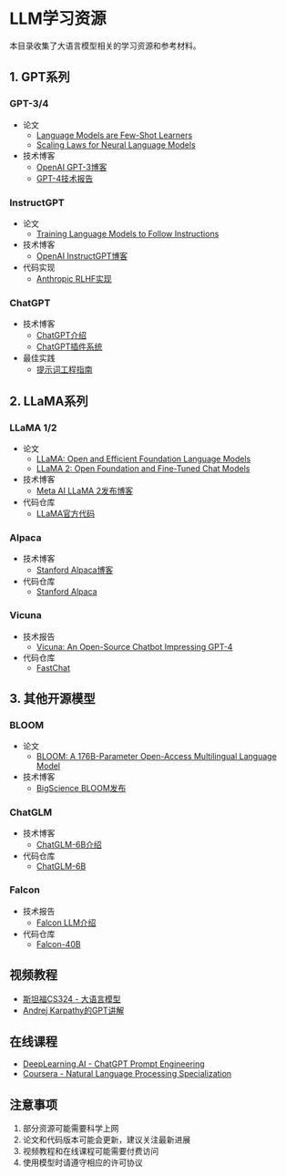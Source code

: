 # LLM学习资源

本目录收集了大语言模型相关的学习资源和参考材料。

## 1. GPT系列

### GPT-3/4
- 论文
  - [Language Models are Few-Shot Learners](https://arxiv.org/abs/2005.14165)
  - [Scaling Laws for Neural Language Models](https://arxiv.org/abs/2001.08361)
- 技术博客
  - [OpenAI GPT-3博客](https://openai.com/blog/gpt-3-apps/)
  - [GPT-4技术报告](https://openai.com/research/gpt-4)

### InstructGPT
- 论文
  - [Training Language Models to Follow Instructions](https://arxiv.org/abs/2203.02155)
- 技术博客
  - [OpenAI InstructGPT博客](https://openai.com/research/instruction-following)
- 代码实现
  - [Anthropic RLHF实现](https://github.com/anthropics/anthropic-rlhf)

### ChatGPT
- 技术博客
  - [ChatGPT介绍](https://openai.com/blog/chatgpt)
  - [ChatGPT插件系统](https://openai.com/blog/chatgpt-plugins)
- 最佳实践
  - [提示词工程指南](https://platform.openai.com/docs/guides/prompt-engineering)

## 2. LLaMA系列

### LLaMA 1/2
- 论文
  - [LLaMA: Open and Efficient Foundation Language Models](https://arxiv.org/abs/2302.13971)
  - [LLaMA 2: Open Foundation and Fine-Tuned Chat Models](https://arxiv.org/abs/2307.09288)
- 技术博客
  - [Meta AI LLaMA 2发布博客](https://ai.meta.com/blog/llama-2/)
- 代码仓库
  - [LLaMA官方代码](https://github.com/facebookresearch/llama)

### Alpaca
- 技术博客
  - [Stanford Alpaca博客](https://crfm.stanford.edu/2023/03/13/alpaca.html)
- 代码仓库
  - [Stanford Alpaca](https://github.com/tatsu-lab/stanford_alpaca)

### Vicuna
- 技术报告
  - [Vicuna: An Open-Source Chatbot Impressing GPT-4](https://lmsys.org/blog/2023-03-30-vicuna/)
- 代码仓库
  - [FastChat](https://github.com/lm-sys/FastChat)

## 3. 其他开源模型

### BLOOM
- 论文
  - [BLOOM: A 176B-Parameter Open-Access Multilingual Language Model](https://arxiv.org/abs/2211.05100)
- 技术博客
  - [BigScience BLOOM发布](https://bigscience.huggingface.co/blog/bloom)

### ChatGLM
- 技术博客
  - [ChatGLM-6B介绍](https://github.com/THUDM/ChatGLM-6B/blob/main/README_EN.md)
- 代码仓库
  - [ChatGLM-6B](https://github.com/THUDM/ChatGLM-6B)

### Falcon
- 技术报告
  - [Falcon LLM介绍](https://falconllm.tii.ae/)
- 代码仓库
  - [Falcon-40B](https://huggingface.co/tiiuae/falcon-40b)

## 视频教程
- [斯坦福CS324 - 大语言模型](https://stanford-cs324.github.io/winter2022/)
- [Andrej Karpathy的GPT讲解](https://www.youtube.com/watch?v=kCc8FmEb1nY)

## 在线课程
- [DeepLearning.AI - ChatGPT Prompt Engineering](https://www.deeplearning.ai/short-courses/chatgpt-prompt-engineering-for-developers/)
- [Coursera - Natural Language Processing Specialization](https://www.coursera.org/specializations/natural-language-processing)

## 注意事项
1. 部分资源可能需要科学上网
2. 论文和代码版本可能会更新，建议关注最新进展
3. 视频教程和在线课程可能需要付费访问
4. 使用模型时请遵守相应的许可协议